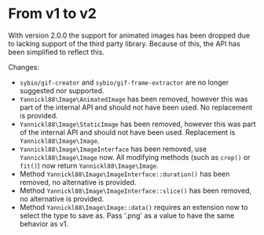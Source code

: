# From v1 to v2
With version 2.0.0 the support for animated images has been dropped due to lacking support of the third party library. Because of this, the API has been simplified to reflect this.

Changes:
* `sybio/gif-creator` and `sybio/gif-frame-extractor` are no longer suggested nor supported.
* `Yannickl88\Image\AnimatedImage` has been removed, however this was part of the internal API and should not have been used. No replacement is provided.
* `Yannickl88\Image\StaticImage` has been removed, however this was part of the internal API and should not have been used. Replacement is `Yannickl88\Image\Image`.
* `Yannickl88\Image\ImageInterface` has been removed, use `Yannickl88\Image\Image` now. All modifying methods (such as `crop()` or `fit()`) now return `Yannickl88\Image\Image`.
* Method `Yannickl88\Image\ImageInterface::duration()` has been removed, no alternative is provided.
* Method `Yannickl88\Image\ImageInterface::slice()` has been removed, no alternative is provided.
* Method `Yannickl88\Image\Image::data()` requires an extension now to select the type to save as. Pass '.png' as a value to have the same behavior as v1. 
